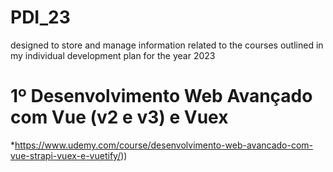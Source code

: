 # PDI_23
designed to store and manage information related to the courses outlined in my individual development plan for the year 2023

# 1º Desenvolvimento Web Avançado com Vue (v2 e v3) e Vuex  
 *https://www.udemy.com/course/desenvolvimento-web-avancado-com-vue-strapi-vuex-e-vuetify/))
